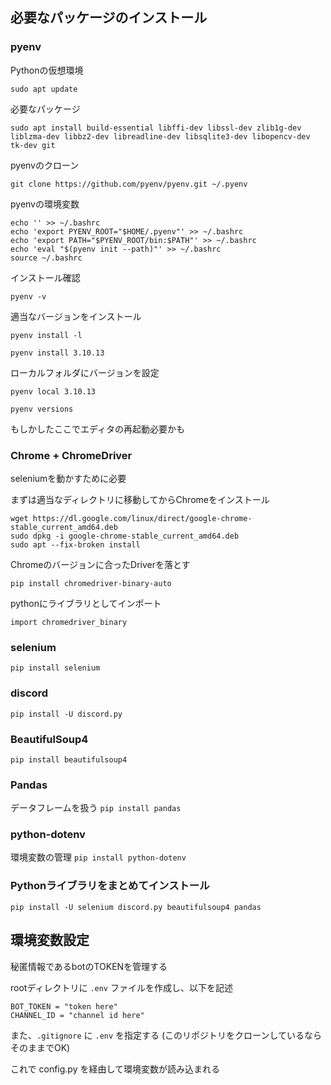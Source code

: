 ## 必要なパッケージのインストール
### pyenv
Pythonの仮想環境

`sudo apt update`

必要なパッケージ

`sudo apt install build-essential libffi-dev libssl-dev zlib1g-dev liblzma-dev libbz2-dev libreadline-dev libsqlite3-dev libopencv-dev tk-dev git`

pyenvのクローン

`git clone https://github.com/pyenv/pyenv.git ~/.pyenv`

pyenvの環境変数

```terminal
echo '' >> ~/.bashrc
echo 'export PYENV_ROOT="$HOME/.pyenv"' >> ~/.bashrc
echo 'export PATH="$PYENV_ROOT/bin:$PATH"' >> ~/.bashrc
echo 'eval "$(pyenv init --path)"' >> ~/.bashrc
source ~/.bashrc
```

インストール確認

`pyenv -v`

適当なバージョンをインストール

`pyenv install -l`

`pyenv install 3.10.13`

ローカルフォルダにバージョンを設定

`pyenv local 3.10.13`

`pyenv versions`

もしかしたここでエディタの再起動必要かも

### Chrome + ChromeDriver
seleniumを動かすために必要

まずは適当なディレクトリに移動してからChromeをインストール

```terminal
wget https://dl.google.com/linux/direct/google-chrome-stable_current_amd64.deb
sudo dpkg -i google-chrome-stable_current_amd64.deb
sudo apt --fix-broken install
```

Chromeのバージョンに合ったDriverを落とす

```
pip install chromedriver-binary-auto
```

pythonにライブラリとしてインポート

`import chromedriver_binary`

<!-- ダウンロードしたものを解凍して/usr/local/binに移動

```
unzip chromedriver_linux64.zip
sudo mv chromedriver /usr/local/bin
sudo chmod +x /usr/local/bin/chromedriver
```

インストール確認

`chromedriver --version` -->


### selenium
`pip install selenium`

### discord
`pip install -U discord.py`

### BeautifulSoup4
`pip install beautifulsoup4`

### Pandas
データフレームを扱う
`pip install pandas`

### python-dotenv
環境変数の管理
`pip install python-dotenv`

### Pythonライブラリをまとめてインストール
`pip install -U selenium discord.py beautifulsoup4 pandas`

## 環境変数設定
秘匿情報であるbotのTOKENを管理する

rootディレクトリに `.env` ファイルを作成し、以下を記述
```
BOT_TOKEN = "token here"
CHANNEL_ID = "channel id here"
```
また、`.gitignore` に `.env` を指定する (このリポジトリをクローンしているならそのままでOK)

これで config.py を経由して環境変数が読み込まれる